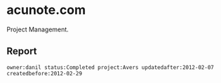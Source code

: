 <!-- -*- coding: utf-8; -*- -->

acunote.com
===========

Project Management.

Report
------

    owner:danil status:Completed project:Avers updatedafter:2012-02-07 createdbefore:2012-02-29
